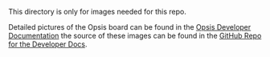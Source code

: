 This directory is only for images needed for this repo.

Detailed pictures of the Opsis board can be found in the [Opsis Developer Documentation](https://opsis.hdmi2usb.tv) the source of these images can be found in the [GitHub Repo for the Developer Docs](https://github.com/timvideos/HDMI2USB-numato-opsis-docs/tree/master/img).
